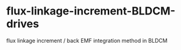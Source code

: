 # flux-linkage-increment-BLDCM-drives
flux linkage increment / back EMF integration method in BLDCM
